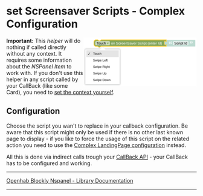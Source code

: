 # set Screensaver Scripts - Complex Configuration

[<img src="img/blockLibrary_nspanel_helpers_setScreenSaverScriptsComplex.png" align="right" width="300">](img/blockLibrary_nspanel_helpers_setScreenSaverScriptsComplex.png)

**Important:** This *helper* will do nothing if called directly without any context. It requires some information about the *NSPanel Item* to work with. If you don't use this helper in any script called by your CallBack (like some Card), you need to [set the context yourself](blockLibrary_nspanel_helpers_startScriptWithContext.md).

## Configuration

Choose the script you wan't to replace in your callback configuration. Be aware that this script might only be used if there is no other last known page to display - if you like to force the usage of this script on the related action you need to use the [Complex LandingPage configuration](blockLibrary_nspanel_helpers_setScreenSaverScriptsComplex_LandingPage.md) instead.

All this is done via indirect calls trough your [CallBack API](blockLibrary_nspanel_callback_API.md) - your CallBack has to be configured and working.<br clear="right"/>

---

[Openhab Blockly Nspanel - Library Documentation](README.md)

---

